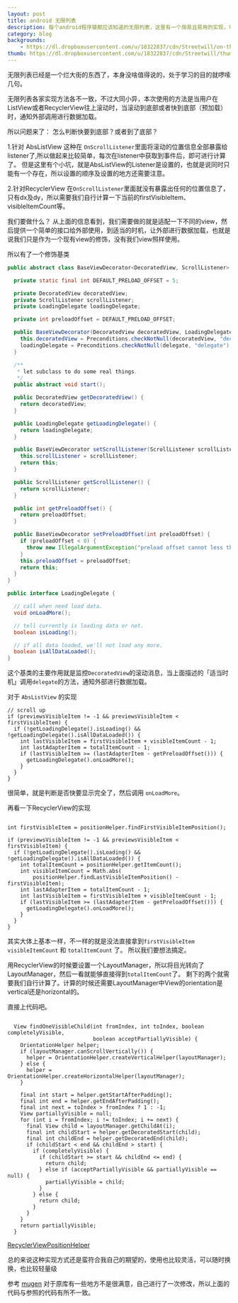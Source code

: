 ```yaml
---
layout: post
title: android 无限列表
description: 每个android程序猿都应该知道的无限列表，这里有一个简易且易用的实现，可以作为参照 
category: blog
backgrounds:
    - https://dl.dropboxusercontent.com/u/18322837/cdn/Streetwill/on-the-road.jpeg
thumb: https://dl.dropboxusercontent.com/u/18322837/cdn/Streetwill/thumbs/peak.jpeg
---
```


无限列表已经是一个烂大街的东西了，本身没啥值得说的，处于学习的目的就啰嗦几句。

无限列表各家实现方法各不一致，不过大同小异，本次使用的方法是当用户在ListView或者RecyclerView往上滚动时，当滚动到底部或者快到底部（预加载）时，通知外部调用进行数据加载。


所以问题来了：
怎么判断快要到底部？或者到了底部？

1.针对 AbsListView 这种在 `OnScrollListener`里面将滚动的位置信息全部暴露给listener了,所以做起来比较简单，每次在listener中获取到事件后，即可进行计算了。
但是这里有个小坑，就是AbsListView的Listener是设置的，也就是说同时只能有一个存在，所以设置的顺序及设置的地方还需要注意。

2.针对RecyclerView 在`OnScrollListener`里面就没有暴露出任何的位置信息了，只有dx及dy，所以需要我们自行计算一下当前的firstVisibleItem、visibleItemCount等。


我们要做什么？
从上面的信息看到，我们需要做的就是适配一下不同的view，然后提供一个简单的接口给外部使用，到适当的时机，让外部进行数据加载，也就是说我们只是作为一个现有view的修饰，没有我们view照样使用。

所以有了一个修饰基类

```java
public abstract class BaseViewDecorator<DecoratedView, ScrollListener> {

  private static final int DEFAULT_PRELOAD_OFFSET = 5;

  private DecoratedView decoratedView;
  private ScrollListener scrollListener;
  private LoadingDelegate loadingDelegate;

  private int preloadOffset = DEFAULT_PRELOAD_OFFSET;

  public BaseViewDecorator(DecoratedView decoratedView, LoadingDelegate delegate) {
    this.decoratedView = Preconditions.checkNotNull(decoratedView, "decorated view");
    loadingDelegate = Preconditions.checkNotNull(delegate, "delegate");
  }

  /**
   * let subclass to do some real things.
   */
  public abstract void start();

  public DecoratedView getDecoratedView() {
    return decoratedView;
  }

  public LoadingDelegate getLoadingDelegate() {
    return loadingDelegate;
  }

  public BaseViewDecorator setScrollListener(ScrollListener scrollListener) {
    this.scrollListener = scrollListener;
    return this;
  }

  public ScrollListener getScrollListener() {
    return scrollListener;
  }

  public int getPreloadOffset() {
    return preloadOffset;
  }

  public BaseViewDecorator setPreloadOffset(int preloadOffset) {
    if (preloadOffset < 0) {
      throw new IllegalArgumentException("preload offset cannot less than 0");
    }
    this.preloadOffset = preloadOffset;
    return this;
  }
}
```

```java
public interface LoadingDelegate {

  // call when need load data.
  void onLoadMore();

  // tell currently is loading data or not.
  boolean isLoading();

  // if all data loaded, we'll not load any more.
  boolean isAllDataLoaded();
}
```
这个基类的主要作用就是监控`DecoratedView`的滚动消息，当上面描述的「适当时机」调用`delegate`的方法，通知外部进行数据加载。


对于 `AbsListView` 的实现

```
// scroll up
if (previewsVisibleItem != -1 && previewsVisibleItem < firstVisibleItem) {
  if (!getLoadingDelegate().isLoading() && !getLoadingDelegate().isAllDataLoaded()) {
    int lastVisibleItem = firstVisibleItem + visibleItemCount - 1;
    int lastAdapterItem = totalItemCount - 1;
    if (lastVisibleItem >= (lastAdapterItem - getPreloadOffset())) {
      getLoadingDelegate().onLoadMore();
    }
  }
}
```

很简单，就是判断是否快要显示完全了，然后调用 `onLoadMore`。


再看一下RecyclerView的实现

```

int firstVisibleItem = positionHelper.findFirstVisibleItemPosition();

if (previewsVisibleItem != -1 && previewsVisibleItem < firstVisibleItem) {
  if (!getLoadingDelegate().isLoading() && !getLoadingDelegate().isAllDataLoaded()) {
    int totalItemCount = positionHelper.getItemCount();
    int visibleItemCount = Math.abs(
        positionHelper.findLastVisibleItemPosition() - firstVisibleItem);
    int lastAdapterItem = totalItemCount - 1;
    int lastVisibleItem = firstVisibleItem + visibleItemCount - 1;
    if (lastVisibleItem >= (lastAdapterItem - getPreloadOffset())) {
      getLoadingDelegate().onLoadMore();
    }
  }
}
```

其实大体上基本一样，不一样的就是没法直接拿到`firstVisibleItem`  `visibleItemCount` 和 `totalItemCount` 了。
所以我们要想法搞定。

用RecyclerView的时候要设置一个LayoutManager，所以将目光转向了LayoutManager，然后一看就能够直接得到`totalItemCount`了。
剩下的两个就需要我们自行计算了。计算的时候还需要LayoutManager中View的orientation是vertical还是horizontal的。

直接上代码吧。

```

  View findOneVisibleChild(int fromIndex, int toIndex, boolean completelyVisible,
                           boolean acceptPartiallyVisible) {
    OrientationHelper helper;
    if (layoutManager.canScrollVertically()) {
      helper = OrientationHelper.createVerticalHelper(layoutManager);
    } else {
      helper = OrientationHelper.createHorizontalHelper(layoutManager);
    }

    final int start = helper.getStartAfterPadding();
    final int end = helper.getEndAfterPadding();
    final int next = toIndex > fromIndex ? 1 : -1;
    View partiallyVisible = null;
    for (int i = fromIndex; i != toIndex; i += next) {
      final View child = layoutManager.getChildAt(i);
      final int childStart = helper.getDecoratedStart(child);
      final int childEnd = helper.getDecoratedEnd(child);
      if (childStart < end && childEnd > start) {
        if (completelyVisible) {
          if (childStart >= start && childEnd <= end) {
            return child;
          } else if (acceptPartiallyVisible && partiallyVisible == null) {
            partiallyVisible = child;
          }
        } else {
          return child;
        }
      }
    }
    return partiallyVisible;
  }
```

[RecyclerViewPositionHelper](https://github.com/vinaysshenoy/mugen/blob/master/library/src/main/java/com/mugen/attachers/RecyclerViewPositionHelper.java)

总的来说这种实现方式还是蛮符合我自己的期望的，使用也比较灵活，可以随时换换，也比较轻量级

参考
[mugen](https://github.com/vinaysshenoy/mugen)
对于原库有一些地方不是很满意，自己进行了一次修改，所以上面的代码与参照的代码有所不一致。

